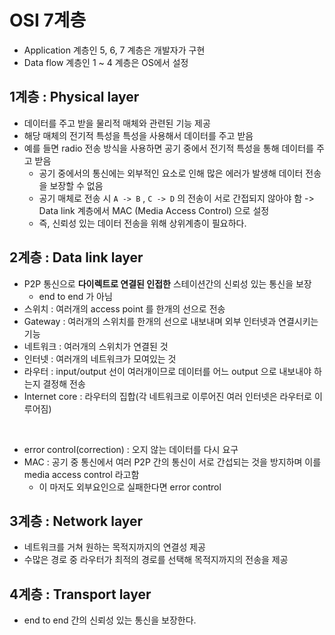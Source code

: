 # OSI 7계층

- Application 계층인 5, 6, 7 계층은 개발자가 구현
- Data flow 계층인 1 ~ 4 계층은 OS에서 설정


## 1계층 : Physical layer

- 데이터를 주고 받을 물리적 매체와 관련된 기능 제공
- 해당 매체의 전기적 특성을 특성을 사용해서 데이터를 주고 받음
- 예를 들면 radio 전송 방식을 사용하면 공기 중에서 전기적 특성을 통해 데이터를 주고 받음
  - 공기 중에서의 통신에는 외부적인 요소로 인해 많은 에러가 발생해 데이터 전송을 보장할 수 없음
  - 공기 매체로 전송 시 ```A -> B``` , ```C -> D``` 의 전송이 서로 간접되지 않아야 함 -> Data link 계층에서 MAC (Media Access Control) 으로 설정
  - 즉, 신뢰성 있는 데이터 전송을 위해 상위계층이 필요하다.

## 2계층 : Data link layer

- P2P 통신으로 **다이렉트로 연결된 인접한** 스테이션간의 신뢰성 있는 통신을 보장
  - end to end 가 아님
- 스위치 : 여러개의 access point 를 한개의 선으로 전송
- Gateway : 여러개의 스위치를 한개의 선으로 내보내며 외부 인터넷과 연결시키는 기능
- 네트워크 : 여러개의 스위치가 연결된 것
- 인터넷 : 여러개의 네트워크가 모여있는 것
- 라우터 : input/output 선이 여러개이므로 데이터를 어느 output 으로 내보내야 하는지 결정해 전송
- Internet core : 라우터의 집합(각 네트워크로 이루어진 여러 인터넷은 라우터로 이루어짐)
<br>

- error control(correction) : 오지 않는 데이터를 다시 요구
- MAC : 공기 중 통신에서 여러 P2P 간의 통신이 서로 간섭되는 것을 방지하며 이를 media access control 라고함
  - 이 마저도 외부요인으로 실패한다면 error control

## 3계층 : Network layer

- 네트워크를 거쳐 원하는 목적지까지의 연결성 제공 
- 수많은 경로 중 라우터가 최적의 경로를 선택해 목적지까지의 전송을 제공

## 4계층 : Transport layer

- end to end 간의 신뢰성 있는 통신을 보장한다.